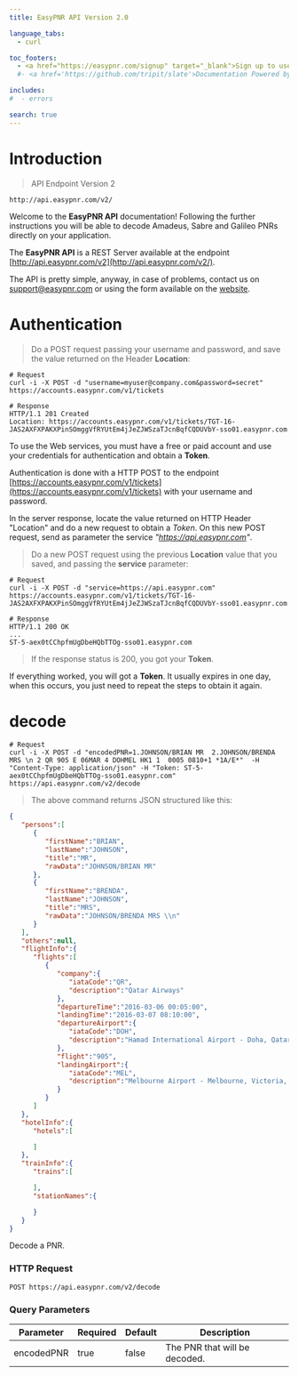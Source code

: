 ```yaml
---
title: EasyPNR API Version 2.0

language_tabs:
  - curl

toc_footers:
  - <a href="https://easypnr.com/signup" target="_blank">Sign up to use this API</a>
  #- <a href='https://github.com/tripit/slate'>Documentation Powered by Slate</a>

includes:
#  - errors

search: true
---
```


# Introduction

> API Endpoint Version 2

```
http://api.easypnr.com/v2/
```

Welcome to the **EasyPNR API** documentation! Following the further instructions you will be able to decode Amadeus, Sabre and Galileo PNRs directly on your application.

The **EasyPNR API** is a REST Server available at the endpoint [http://api.easypnr.com/v2](http://api.easypnr.com/v2/).

The API is pretty simple, anyway, in case of problems, contact us on [support@easypnr.com](mailto:support@easypnr.com) or using the form available on the [website](http://www.easypnr.com/contact]).


# Authentication

> Do a POST request passing your username and password, and save the value returned on the Header **Location**:

```curl
# Request
curl -i -X POST -d "username=myuser@company.com&password=secret" https://accounts.easypnr.com/v1/tickets

# Response
HTTP/1.1 201 Created
Location: https://accounts.easypnr.com/v1/tickets/TGT-16-JAS2AXFXPAKXPinSOmggVfRYUtEm4jJeZJWSzaTJcnBqfCQDUVbY-sso01.easypnr.com
```
To use the Web services, you must have a free or paid account and use your credentials for authentication and obtain a **Token**.

Authentication is done with a HTTP POST to the endpoint [https://accounts.easypnr.com/v1/tickets](https://accounts.easypnr.com/v1/tickets) with your username and password.

In the server response, locate the value returned on HTTP Header "Location" and do a new request to obtain a *Token*. On this new POST request, send as parameter the service *"https://api.easypnr.com"*.

> Do a new POST request using the previous **Location** value that you saved, and passing the **service** parameter:

```curl
# Request
curl -i -X POST -d "service=https://api.easypnr.com" https://accounts.easypnr.com/v1/tickets/TGT-16-JAS2AXFXPAKXPinSOmggVfRYUtEm4jJeZJWSzaTJcnBqfCQDUVbY-sso01.easypnr.com

# Response
HTTP/1.1 200 OK
...
ST-5-aex0tCChpfmUgDbeHQbTTOg-sso01.easypnr.com
```

> If the response status is 200, you got your **Token**.

If everything worked, you will got a **Token**. It usually expires in one day, when this occurs, you just need to repeat the steps to obtain it again.

# decode

```curl
# Request
curl -i -X POST -d "encodedPNR=1.JOHNSON/BRIAN MR  2.JOHNSON/BRENDA MRS \n 2 QR 905 E 06MAR 4 DOHMEL HK1 1  0005 0810+1 *1A/E*"  -H "Content-Type: application/json" -H "Token: ST-5-aex0tCChpfmUgDbeHQbTTOg-sso01.easypnr.com" https://api.easypnr.com/v2/decode
```

> The above command returns JSON structured like this:

```json
{
   "persons":[
      {
         "firstName":"BRIAN",
         "lastName":"JOHNSON",
         "title":"MR",
         "rawData":"JOHNSON/BRIAN MR"
      },
      {
         "firstName":"BRENDA",
         "lastName":"JOHNSON",
         "title":"MRS",
         "rawData":"JOHNSON/BRENDA MRS \\n"
      }
   ],
   "others":null,
   "flightInfo":{
      "flights":[
         {
            "company":{
               "iataCode":"QR",
               "description":"Qatar Airways"
            },
            "departureTime":"2016-03-06 00:05:00",
            "landingTime":"2016-03-07 08:10:00",
            "departureAirport":{
               "iataCode":"DOH",
               "description":"Hamad International Airport - Doha, Qatar"
            },
            "flight":"905",
            "landingAirport":{
               "iataCode":"MEL",
               "description":"Melbourne Airport - Melbourne, Victoria, Australia"
            }
         }
      ]
   },
   "hotelInfo":{
      "hotels":[

      ]
   },
   "trainInfo":{
      "trains":[

      ],
      "stationNames":{

      }
   }
}
```

Decode a PNR.

### HTTP Request

`POST https://api.easypnr.com/v2/decode`

### Query Parameters

Parameter  | Required |Default | Description
---------  | ---------|------- | -----------
encodedPNR | true     |false   | The PNR that will be decoded.


<!-- aside class="success">
Remember — a happy kitten is an authenticated kitten!
</aside-->
